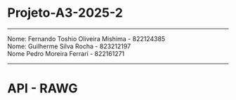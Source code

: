 # Projeto-A3-2025-2
<hr>
Nome: Fernando Toshio Oliveira Mishima - 822124385 <br>
Nome: Guilherme Silva Rocha - 823212197 <br>
Nome Pedro Moreira Ferrari - 822161271
<hr>
<h1><Strong>API - RAWG
